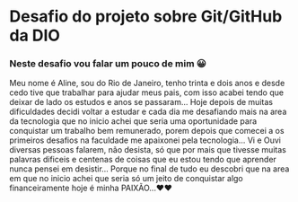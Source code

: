 # Desafio do projeto sobre Git/GitHub da DIO
### Neste desafio vou falar um pouco de mim 😀
Meu nome é Aline, sou do Rio de Janeiro, tenho trinta e dois anos e desde cedo tive que trabalhar para ajudar meus pais,
com isso acabei tendo que deixar de lado os estudos e anos se passaram... Hoje depois de muitas dificuldades decidi voltar a estudar
e cada dia me desafiando mais na area da tecnologia que no inicio achei que seria uma oportunidade para conquistar um trabalho bem remunerado, 
porem depois que comecei a os primeiros desafios na faculdade me apaixonei pela tecnologia... Vi e Ouvi diversas pessoas falarem, não desista, só que por mais que
tivesse muitas palavras dificeis e centenas de coisas que eu estou tendo que aprender nunca pensei em desistir... Porque no final de tudo eu descobri que na area em que no inicio achei que seria só um jeito de conquistar algo financeiramente hoje é minha PAIXÃO...❤️❤️
